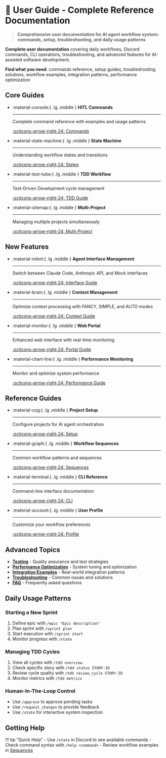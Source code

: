 # 📖 User Guide - Complete Reference Documentation

> **Comprehensive user documentation for AI agent workflow system: commands, setup, troubleshooting, and daily usage patterns**

**Complete user documentation** covering daily workflows, Discord commands, CLI operations, troubleshooting, and advanced features for AI-assisted software development.

**Find what you need**: commands reference, setup guides, troubleshooting solutions, workflow examples, integration patterns, performance optimization

## Core Guides

<div class="grid cards" markdown>

-   :material-console:{ .lg .middle } **HITL Commands**

    ---
    
    Complete command reference with examples and usage patterns
    
    [:octicons-arrow-right-24: Commands](hitl-commands.md)

-   :material-state-machine:{ .lg .middle } **State Machine**

    ---
    
    Understanding workflow states and transitions
    
    [:octicons-arrow-right-24: States](state-machine.md)

-   :material-test-tube:{ .lg .middle } **TDD Workflow**

    ---
    
    Test-Driven Development cycle management
    
    [:octicons-arrow-right-24: TDD Guide](tdd-workflow.md)

-   :material-sitemap:{ .lg .middle } **Multi-Project**

    ---
    
    Managing multiple projects simultaneously
    
    [:octicons-arrow-right-24: Multi-Project](multi-project-orchestration.md)

</div>

## New Features

<div class="grid cards" markdown>

-   :material-robot:{ .lg .middle } **Agent Interface Management**

    ---
    
    Switch between Claude Code, Anthropic API, and Mock interfaces
    
    [:octicons-arrow-right-24: Interface Guide](agent-interface-management.md)

-   :material-brain:{ .lg .middle } **Context Management**

    ---
    
    Optimize context processing with FANCY, SIMPLE, and AUTO modes
    
    [:octicons-arrow-right-24: Context Guide](context-management.md)

-   :material-monitor:{ .lg .middle } **Web Portal**

    ---
    
    Enhanced web interface with real-time monitoring
    
    [:octicons-arrow-right-24: Portal Guide](ui-portal-guide.md)

-   :material-chart-line:{ .lg .middle } **Performance Monitoring**

    ---
    
    Monitor and optimize system performance
    
    [:octicons-arrow-right-24: Performance Guide](performance-monitoring.md)

</div>

## Reference Guides

<div class="grid cards" markdown>

-   :material-cog:{ .lg .middle } **Project Setup**

    ---
    
    Configure projects for AI agent orchestration
    
    [:octicons-arrow-right-24: Setup](project-setup.md)

-   :material-graph:{ .lg .middle } **Workflow Sequences**

    ---
    
    Common workflow patterns and sequences
    
    [:octicons-arrow-right-24: Sequences](workflow-sequences.md)

-   :material-terminal:{ .lg .middle } **CLI Reference**

    ---
    
    Command-line interface documentation
    
    [:octicons-arrow-right-24: CLI](cli-reference.md)

-   :material-account:{ .lg .middle } **User Profile**

    ---
    
    Customize your workflow preferences
    
    [:octicons-arrow-right-24: Profile](user-profile.md)

</div>

## Advanced Topics

- **[Testing](testing.md)** - Quality assurance and test strategies
- **[Performance Optimization](performance-optimization.md)** - System tuning and optimization
- **[Integration Examples](integration-examples.md)** - Real-world integration patterns
- **[Troubleshooting](troubleshooting.md)** - Common issues and solutions
- **[FAQ](faq.md)** - Frequently asked questions

## Daily Usage Patterns

### Starting a New Sprint

1. Define epic with `/epic "Epic description"`
2. Plan sprint with `/sprint plan`
3. Start execution with `/sprint start`
4. Monitor progress with `/state`

### Managing TDD Cycles

1. View all cycles with `/tdd overview`
2. Check specific story with `/tdd status STORY-ID`
3. Review cycle quality with `/tdd review_cycle STORY-ID`
4. Monitor metrics with `/tdd metrics`

### Human-In-The-Loop Control

- Use `/approve` to approve pending tasks
- Use `/request_changes` to provide feedback
- Use `/state` for interactive system inspection

## Getting Help

!!! tip "Quick Help"
    - Use `/state` in Discord to see available commands
    - Check command syntax with `/help <command>`
    - Review workflow examples in [Sequences](workflow-sequences.md)